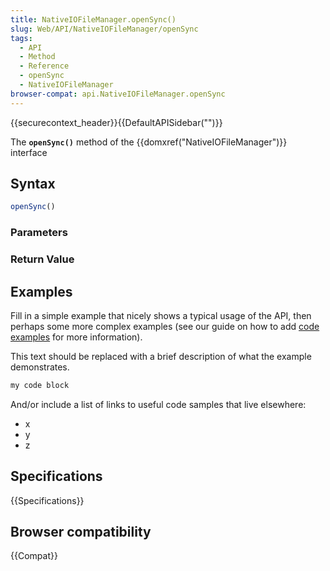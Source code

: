 ```yaml
---
title: NativeIOFileManager.openSync()
slug: Web/API/NativeIOFileManager/openSync
tags:
  - API
  - Method
  - Reference
  - openSync
  - NativeIOFileManager
browser-compat: api.NativeIOFileManager.openSync
---
```

{{securecontext_header}}{{DefaultAPISidebar("")}}

The **`openSync()`** method of the {{domxref("NativeIOFileManager")}} interface 

## Syntax

```js
openSync()
```

### Parameters



### Return Value



## Examples

Fill in a simple example that nicely shows a typical usage of the API, then perhaps some more complex examples (see our guide on how to add [code examples](/en-US/docs/MDN/Contribute/Structures/Code_examples) for more information).

This text should be replaced with a brief description of what the example demonstrates.

```js
my code block
```

And/or include a list of links to useful code samples that live elsewhere:

*   x
*   y
*   z

## Specifications

{{Specifications}}

## Browser compatibility

{{Compat}}

